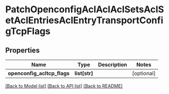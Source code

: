# PatchOpenconfigAclAclAclSetsAclSetAclEntriesAclEntryTransportConfigTcpFlags

## Properties
Name | Type | Description | Notes
------------ | ------------- | ------------- | -------------
**openconfig_acltcp_flags** | **list[str]** |  | [optional] 

[[Back to Model list]](../README.md#documentation-for-models) [[Back to API list]](../README.md#documentation-for-api-endpoints) [[Back to README]](../README.md)



